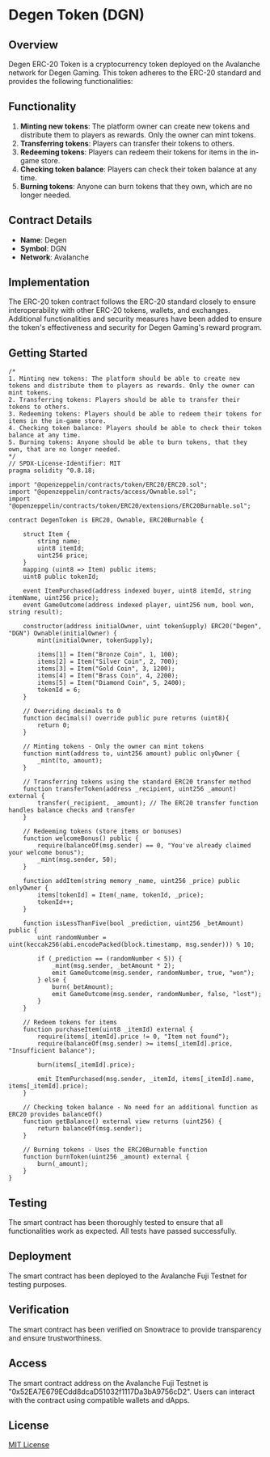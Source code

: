 # Degen Token (DGN)

## Overview
Degen ERC-20 Token is a cryptocurrency token deployed on the Avalanche network for Degen Gaming. This token adheres to the ERC-20 standard and provides the following functionalities:

## Functionality
1. **Minting new tokens**: The platform owner can create new tokens and distribute them to players as rewards. Only the owner can mint tokens.
2. **Transferring tokens**: Players can transfer their tokens to others.
3. **Redeeming tokens**: Players can redeem their tokens for items in the in-game store.
4. **Checking token balance**: Players can check their token balance at any time.
5. **Burning tokens**: Anyone can burn tokens that they own, which are no longer needed.

## Contract Details
- **Name**: Degen
- **Symbol**: DGN
- **Network**: Avalanche

## Implementation
The ERC-20 token contract follows the ERC-20 standard closely to ensure interoperability with other ERC-20 tokens, wallets, and exchanges. Additional functionalities and security measures have been added to ensure the token's effectiveness and security for Degen Gaming's reward program.

## Getting Started
```solidity
/*
1. Minting new tokens: The platform should be able to create new tokens and distribute them to players as rewards. Only the owner can mint tokens.
2. Transferring tokens: Players should be able to transfer their tokens to others.
3. Redeeming tokens: Players should be able to redeem their tokens for items in the in-game store.
4. Checking token balance: Players should be able to check their token balance at any time.
5. Burning tokens: Anyone should be able to burn tokens, that they own, that are no longer needed.
*/
// SPDX-License-Identifier: MIT
pragma solidity ^0.8.18;

import "@openzeppelin/contracts/token/ERC20/ERC20.sol";
import "@openzeppelin/contracts/access/Ownable.sol";
import "@openzeppelin/contracts/token/ERC20/extensions/ERC20Burnable.sol";

contract DegenToken is ERC20, Ownable, ERC20Burnable {

    struct Item {
        string name;
        uint8 itemId;
        uint256 price;
    }
    mapping (uint8 => Item) public items;
    uint8 public tokenId;
    
    event ItemPurchased(address indexed buyer, uint8 itemId, string itemName, uint256 price);
    event GameOutcome(address indexed player, uint256 num, bool won, string result);

    constructor(address initialOwner, uint tokenSupply) ERC20("Degen", "DGN") Ownable(initialOwner) {
        mint(initialOwner, tokenSupply);
        
        items[1] = Item("Bronze Coin", 1, 100);
        items[2] = Item("Silver Coin", 2, 700);
        items[3] = Item("Gold Coin", 3, 1200);
        items[4] = Item("Brass Coin", 4, 2200);
        items[5] = Item("Diamond Coin", 5, 2400);
        tokenId = 6;
    }

    // Overriding decimals to 0
    function decimals() override public pure returns (uint8){
        return 0;
    }

    // Minting tokens - Only the owner can mint tokens
    function mint(address to, uint256 amount) public onlyOwner {
        _mint(to, amount);
    }

    // Transferring tokens using the standard ERC20 transfer method
    function transferToken(address _recipient, uint256 _amount) external {
        transfer(_recipient, _amount); // The ERC20 transfer function handles balance checks and transfer
    }

    // Redeeming tokens (store items or bonuses)
    function welcomeBonus() public {
        require(balanceOf(msg.sender) == 0, "You've already claimed your welcome bonus");
        _mint(msg.sender, 50);
    }

    function addItem(string memory _name, uint256 _price) public onlyOwner {
        items[tokenId] = Item(_name, tokenId, _price);
        tokenId++;
    }

    function isLessThanFive(bool _prediction, uint256 _betAmount) public {
        uint randomNumber = uint(keccak256(abi.encodePacked(block.timestamp, msg.sender))) % 10;

        if (_prediction == (randomNumber < 5)) {
            _mint(msg.sender, _betAmount * 2);
            emit GameOutcome(msg.sender, randomNumber, true, "won");
        } else {
            burn(_betAmount);
            emit GameOutcome(msg.sender, randomNumber, false, "lost");
        }
    }

    // Redeem tokens for items
    function purchaseItem(uint8 _itemId) external {
        require(items[_itemId].price != 0, "Item not found");
        require(balanceOf(msg.sender) >= items[_itemId].price, "Insufficient balance");

        burn(items[_itemId].price);

        emit ItemPurchased(msg.sender, _itemId, items[_itemId].name, items[_itemId].price);
    }

    // Checking token balance - No need for an additional function as ERC20 provides balanceOf()
    function getBalance() external view returns (uint256) {
        return balanceOf(msg.sender);
    }

    // Burning tokens - Uses the ERC20Burnable function
    function burnToken(uint256 _amount) external {
        burn(_amount);
    }
}

```
    
## Testing
The smart contract has been thoroughly tested to ensure that all functionalities work as expected. All tests have passed successfully.

## Deployment
The smart contract has been deployed to the Avalanche Fuji Testnet for testing purposes.

## Verification
The smart contract has been verified on Snowtrace to provide transparency and ensure trustworthiness.

## Access
The smart contract address on the Avalanche Fuji Testnet is "0x52EA7E679ECdd8dcaD51032f1117Da3bA9756cD2". Users can interact with the contract using compatible wallets and dApps.

## License
[MIT License](../../LICENSE)
